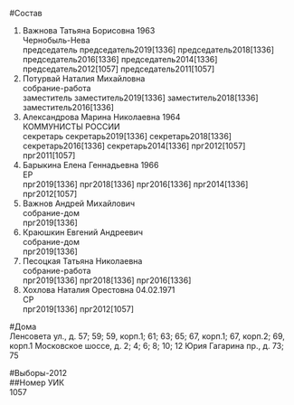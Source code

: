 #Состав  
1. Важнова Татьяна Борисовна 1963  
    Чернобыль-Нева  
    председатель председатель2019[1336] председатель2018[1336] председатель2016[1336] председатель2014[1336] председатель2012[1057] председатель2011[1057]  
2. Потурвай Наталия Михайловна  
    собрание-работа  
    заместитель заместитель2019[1336] заместитель2018[1336] заместитель2016[1336]  
3. Александрова Марина Николаевна 1964  
    КОММУНИСТЫ РОССИИ  
    секретарь секретарь2019[1336] секретарь2018[1336] секретарь2016[1336] секретарь2014[1336] прг2012[1057] прг2011[1057]  
4. Барыкина Елена Геннадьевна 1966  
    ЕР  
    прг2019[1336] прг2018[1336] прг2016[1336] прг2014[1336] прг2012[1057]  
5. Важнов Андрей Михайлович  
    собрание-дом  
    прг2019[1336]  
6. Краюшкин Евгений Андреевич  
    собрание-дом  
    прг2019[1336]  
7. Песоцкая Татьяна Николаевна  
    собрание-работа  
    прг2019[1336] прг2018[1336] прг2016[1336]  
8. Хохлова Наталия Орестовна 04.02.1971  
    СР  
    прг2019[1336] прг2012[1057]  
  
#Дома  
Ленсовета ул., д. 57; 59; 59, корп.1; 61; 63; 65; 67, корп.1; 67, корп.2; 69, корп.1 Московское шоссе, д. 2; 4; 6; 8; 10; 12 Юрия Гагарина пр., д. 73; 75  
  
#Выборы-2012  
##Номер УИК  
1057  
